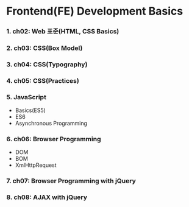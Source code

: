 # Frontend(FE) Development Basics

### 1. ch02: Web 표준(HTML, CSS Basics)
### 2. ch03: CSS(Box Model)
### 3. ch04: CSS(Typography)
### 4. ch05: CSS(Practices)
### 5. JavaScript
- Basics(ES5)
- ES6
- Asynchronous Programming

### 6. ch06: Browser Programming
- DOM	
- BOM 
- XmlHttpRequest 

### 7. ch07: Browser Programming with jQuery
### 8. ch08: AJAX with jQuery
